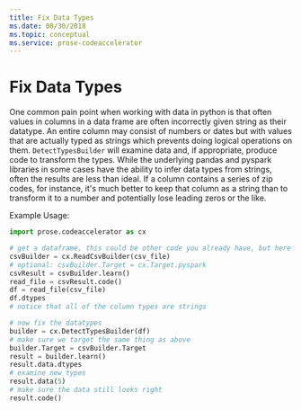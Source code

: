 ```yaml
---
title: Fix Data Types
ms.date: 08/30/2018
ms.topic: conceptual
ms.service: prose-codeaccelerator
---
```


# Fix Data Types

One common pain point when working with data in python is that often values in columns in a data frame are often
incorrectly given string as their datatype.  An entire column may consist of numbers or dates but with values that are
actually typed as strings which prevents doing logical operations on them.  `DetectTypesBuilder` will examine data and,
if appropriate, produce code to transform the types.  While the underlying pandas and pyspark libraries in some cases
have the ability to infer data types from strings, often the results are less than ideal.  If a column contains a series
of zip codes, for instance, it's much better to keep that column as a string than to transform it to a number and
potentially lose leading zeros or the like.

Example Usage:

``` python
import prose.codeaccelerator as cx

# get a dataframe, this could be other code you already have, but here's a snippet using other parts of Code Accelerator
csvBuilder = cx.ReadCsvBuilder(csv_file)
# optional: csvBuilder.Target = cx.Target.pyspark
csvResult = csvBuilder.learn()
read_file = csvResult.code()
df = read_file(csv_file)
df.dtypes
# notice that all of the column types are strings

# now fix the datatypes
builder = cx.DetectTypesBuilder(df)
# make sure we target the same thing as above
builder.Target = csvBuilder.Target 
result = builder.learn()
result.data.dtypes
# examine new types
result.data(5)
# make sure the data still looks right
result.code()
```